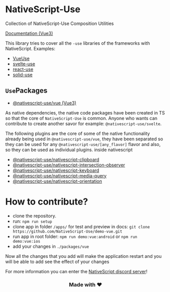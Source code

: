 # NativeScript-Use

Collection of NativeScript-Use Composition Utilities

[Documentation (Vue3)](https://nativescriptvueuse.netlify.app/)
<br />

This library tries to cover all the `-use` libraries of the frameworks with NativeScript.
Examples:
- [VueUse](https://vueuse.org/)
- [svelte-use](https://svelte-use.vercel.app/)
- [react-use](https://github.com/streamich/react-use)
- [solid-use](https://github.com/lxsmnsyc/solid-use)

## `Use`Packages
- [@nativescript-use/vue (Vue3)](packages/vue/README.md)

As native dependencies, the native code packages have been created in TS so that the core of `NativeScript-Use` is common. Anyone who wants can contribute to create another savor for example: `@nativescript-use/svelte`.
<br />

The following plugins are the core of some of the native functionality already being used in `@nativescript-use/vue`, they have been separated so they can be used for any `@nativescript-use/[any_flavor]` flavor and also, so they can be used as individual plugins. inside nativescript
- [@nativescript-use/nativescript-clipboard](packages/nativescript-clipboard/README.md)
- [@nativescript-use/nativescript-intersection-observer](packages/nativescript-intersection-observer/README.md)
- [@nativescript-use/nativescript-keyboard](packages/nativescript-keyboard/README.md)
- [@nativescript-use/nativescript-media-query](packages/nativescript-media-query/README.md)
- [@nativescript-use/nativescript-orientation](packages/nativescript-orientation/README.md)

# How to contribute?

- clone the repository.
- run: `npm run setup`
- clone app in folder `/apps/` for test and preview in docs: `git clone https://github.com/NativeScript-Use/demo-vue.git`
- run app in root folder: `npm run demo:vue:android` or `npm run demo:vue:ios`
- add your changes in `./packages/vue`

Now all the changes that you add will make the application restart and you will be able to add see the effect of your changes

For more information you can enter the [NativeScript discord server](https://discord.com/invite/RgmpGky9GR)!


<h3 align="center">Made with ❤️</h3>
